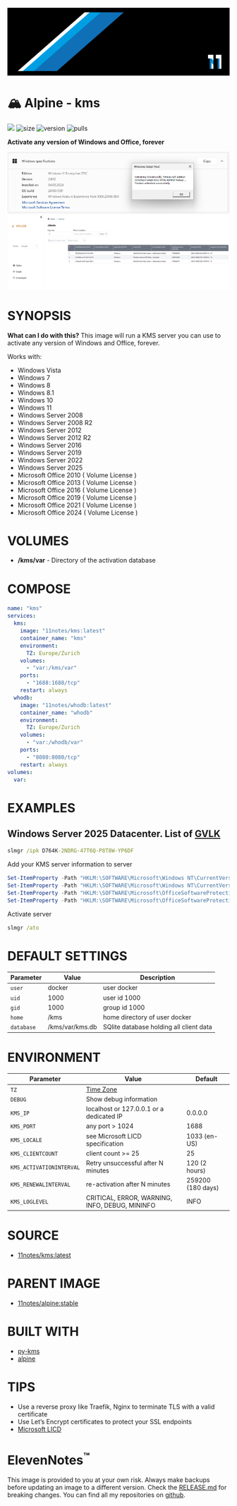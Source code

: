 ![Banner](https://github.com/11notes/defaults/blob/main/static/img/banner.png?raw=true)

# 🏔️ Alpine - kms
[<img src="https://img.shields.io/badge/github-source-blue?logo=github">](https://github.com/11notes/docker-kms/tree/latest) ![size](https://img.shields.io/docker/image-size/11notes/kms/latest?color=0eb305) ![version](https://img.shields.io/docker/v/11notes/kms/latest?color=eb7a09) ![pulls](https://img.shields.io/docker/pulls/11notes/kms?color=2b75d6)

**Activate any version of Windows and Office, forever**

![slmgr](https://github.com/11notes/docker-kms/blob/main/slmgr.png?raw=true)
![whodb](https://github.com/11notes/docker-kms/blob/main/whodb.png?raw=true)

# SYNOPSIS
**What can I do with this?** This image will run a KMS server you can use to activate any version of Windows and Office, forever.

Works with:
- Windows Vista 
- Windows 7 
- Windows 8
- Windows 8.1
- Windows 10
- Windows 11
- Windows Server 2008
- Windows Server 2008 R2
- Windows Server 2012
- Windows Server 2012 R2
- Windows Server 2016
- Windows Server 2019
- Windows Server 2022
- Windows Server 2025
- Microsoft Office 2010 ( Volume License )
- Microsoft Office 2013 ( Volume License )
- Microsoft Office 2016 ( Volume License )
- Microsoft Office 2019 ( Volume License )
- Microsoft Office 2021 ( Volume License )
- Microsoft Office 2024 ( Volume License )

# VOLUMES
* **/kms/var** - Directory of the activation database

# COMPOSE
```yaml
name: "kms"
services:
  kms:
    image: "11notes/kms:latest"
    container_name: "kms"
    environment:
      TZ: Europe/Zurich
    volumes:
      - "var:/kms/var"
    ports:
      - "1688:1688/tcp"
    restart: always
  whodb:
    image: "11notes/whodb:latest"
    container_name: "whodb"
    environment:
      TZ: Europe/Zurich
    volumes:
      - "var:/whodb/var"
    ports:
      - "8080:8080/tcp"
    restart: always
volumes:
  var:
```

# EXAMPLES
## Windows Server 2025 Datacenter. List of [GVLK](https://learn.microsoft.com/en-us/windows-server/get-started/kms-client-activation-keys)
```cmd
slmgr /ipk D764K-2NDRG-47T6Q-P8T8W-YP6DF
```
Add your KMS server information to server
```powershell
Set-ItemProperty -Path "HKLM:\SOFTWARE\Microsoft\Windows NT\CurrentVersion\SoftwareProtectionPlatform" -Name "KeyManagementServiceName" -Value "KMS_IP"
Set-ItemProperty -Path "HKLM:\SOFTWARE\Microsoft\Windows NT\CurrentVersion\SoftwareProtectionPlatform" -Name "KeyManagementServicePort" -Value "KMS_PORT"
Set-ItemProperty -Path "HKLM:\SOFTWARE\Microsoft\OfficeSoftwareProtectionPlatform" -Name "KeyManagementServiceName" -Value "KMS_IP"
Set-ItemProperty -Path "HKLM:\SOFTWARE\Microsoft\OfficeSoftwareProtectionPlatform" -Name "KeyManagementServicePort" -Value "KMS_PORT"
```
Activate server
```cmd
slmgr /ato
```

# DEFAULT SETTINGS
| Parameter | Value | Description |
| --- | --- | --- |
| `user` | docker | user docker |
| `uid` | 1000 | user id 1000 |
| `gid` | 1000 | group id 1000 |
| `home` | /kms | home directory of user docker |
| `database` | /kms/var/kms.db | SQlite database holding all client data |

# ENVIRONMENT
| Parameter | Value | Default |
| --- | --- | --- |
| `TZ` | [Time Zone](https://en.wikipedia.org/wiki/List_of_tz_database_time_zones) | |
| `DEBUG` | Show debug information | |
| `KMS_IP` | localhost or 127.0.0.1 or a dedicated IP | 0.0.0.0 |
| `KMS_PORT` | any port > 1024 | 1688 |
| `KMS_LOCALE` | see Microsoft LICD specification | 1033 (en-US) |
| `KMS_CLIENTCOUNT` | client count >= 25 | 25 |
| `KMS_ACTIVATIONINTERVAL` | Retry unsuccessful after N minutes | 120 (2 hours) |
| `KMS_RENEWALINTERVAL` | re-activation after N minutes | 259200 (180 days) |
| `KMS_LOGLEVEL` | CRITICAL, ERROR, WARNING, INFO, DEBUG, MININFO | INFO |

# SOURCE
* [11notes/kms:latest](https://github.com/11notes/docker-kms/tree/latest)

# PARENT IMAGE
* [11notes/alpine:stable](https://hub.docker.com/r/11notes/alpine)

# BUILT WITH
* [py-kms](https://github.com/Py-KMS-Organization/py-kms)
* [alpine](https://alpinelinux.org)

# TIPS
* Use a reverse proxy like Traefik, Nginx to terminate TLS with a valid certificate
* Use Let’s Encrypt certificates to protect your SSL endpoints
* [Microsoft LICD](https://learn.microsoft.com/en-us/openspecs/office_standards/ms-oe376/6c085406-a698-4e12-9d4d-c3b0ee3dbc4a)

# ElevenNotes<sup>™️</sup>
This image is provided to you at your own risk. Always make backups before updating an image to a different version. Check the [RELEASE.md](https://github.com/11notes/docker-kms/blob/latest/RELEASE.md) for breaking changes. You can find all my repositories on [github](https://github.com/11notes).